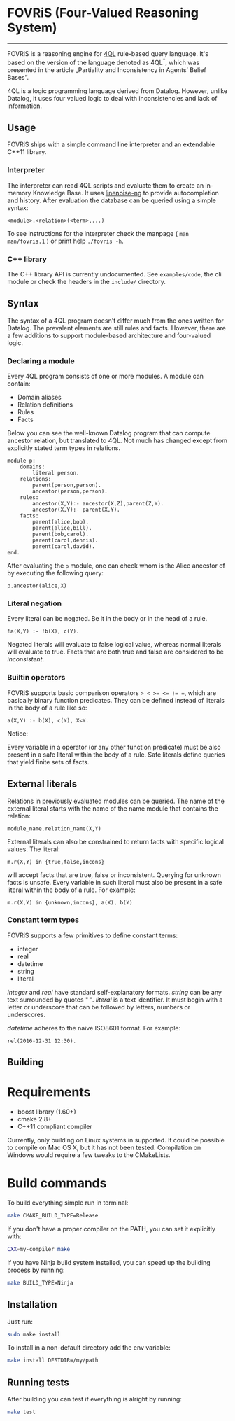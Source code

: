 # FOVRiS (Four-Valued Reasoning System)
--------

FOVRiS is a reasoning engine for [4QL](http://4ql.org) rule-based query language. It's based on
the version of the language denoted as 4QL<sup>*</sup>, which was presented in
the article „Partiality and Inconsistency in Agents’ Belief Bases”.

4QL is a logic programming language derived from Datalog. However, unlike Datalog,
it uses four valued logic to deal with inconsistencies and lack of information.

## Usage

FOVRiS ships with a simple command line interpreter and an extendable
C++11 library.

### Interpreter

The interpreter can read 4QL scripts and evaluate them to create an in-memory Knowledge
Base. It uses [linenoise-ng](https://github.com/arangodb/linenoise-ng) to provide autocompletion and history. 
After evaluation the database can be queried using a simple syntax:

`<module>.<relation>(<term>,...)`

To see instructions for the interpreter check the manpage ( `man man/fovris.1` ) or
print help `./fovris -h`.

### C++ library

The C++ library API is currently undocumented. See `examples/code`, the cli module or check
the headers in the `include/` directory.

## Syntax

The syntax of a 4QL program doesn't differ much from the ones written for Datalog. The
prevalent elements are still rules and facts. However, there are a few additions to
support module-based architecture and four-valued logic.

### Declaring a module

Every 4QL program consists of one or more modules. A module can contain:

- Domain aliases
- Relation definitions
- Rules
- Facts

Below you can see the well-known Datalog program that can compute ancestor relation, but translated to 4QL. 
Not much has changed except from explicitly stated term types in relations.

```
module p:
    domains:
        literal person.
    relations:
        parent(person,person).
        ancestor(person,person).
    rules:
        ancestor(X,Y):- ancestor(X,Z),parent(Z,Y).
        ancestor(X,Y):- parent(X,Y).
    facts:
        parent(alice,bob).
        parent(alice,bill).
        parent(bob,carol).
        parent(carol,dennis).
        parent(carol,david).
end.
```

After evaluating the `p` module, one can check whom is the Alice ancestor of by executing the following query:

```
p.ancestor(alice,X)
```

### Literal negation

Every literal can be negated. Be it in the body or in the head of a rule.

```
!a(X,Y) :- !b(X), c(Y).
```

Negated literals will evaluate to false logical value, whereas normal literals
will evaluate to true. Facts that are both true and false are considered to be *inconsistent*.

### Builtin operators

FOVRiS supports basic comparison operators `> < >= <= != =`, which are basically binary function
predicates. They can be defined instead of literals in the body of a rule like so:

```
a(X,Y) :- b(X), c(Y), X<Y.
```

Notice:

Every variable in a operator (or any other function predicate) must be also present in a safe
 literal within the body of a rule. Safe literals define queries that yield finite sets of facts.

## External literals

Relations in previously evaluated modules can be queried. The name of the external literal
starts with the name of the name module that contains the relation:

```
module_name.relation_name(X,Y)
```

External literals can also be constrained to return facts with specific logical values.
The literal:

```
m.r(X,Y) in {true,false,incons}
```

will accept facts that are true, false or inconsistent.
Querying for unknown facts is unsafe. Every variable in such literal must also be present
in a safe literal within the body of a rule. For example:

```
m.r(X,Y) in {unknown,incons}, a(X), b(Y)
```

### Constant term types

FOVRiS supports a few primitives to define constant terms:

- integer
- real
- datetime
- string
- literal

*integer* and *real* have standard self-explanatory formats. 
*string* can be any text surrounded by quotes " ".
*literal* is a text identifier. It must begin with a letter or underscore that can be followed by letters, numbers or underscores.

*datetime* adheres to the naive ISO8601 format. For example:
```
rel(2016-12-31 12:30).
```

## Building

# Requirements

- boost library (1.60+)
- cmake 2.8+
- C++11 compliant compiler

Currently, only building on Linux systems in supported. It could be possible to compile on Mac OS X, but it has not been tested. Compilation on Windows would require a few tweaks to the CMakeLists.

# Build commands

To build everything simple run in terminal:
```bash
make CMAKE_BUILD_TYPE=Release
```

If you don't have a proper compiler on the PATH, you can set it explicitly with:
```bash
CXX=my-compiler make
```

If you have Ninja build system installed, you 
can speed up the building process by running:
```bash
make BUILD_TYPE=Ninja
```

## Installation

Just run:

```bash
sudo make install
```

To install in a non-default directory add the env variable:

```bash
make install DESTDIR=/my/path
```

## Running tests

After building you can test if everything is alright by running:
```bash
make test
```
